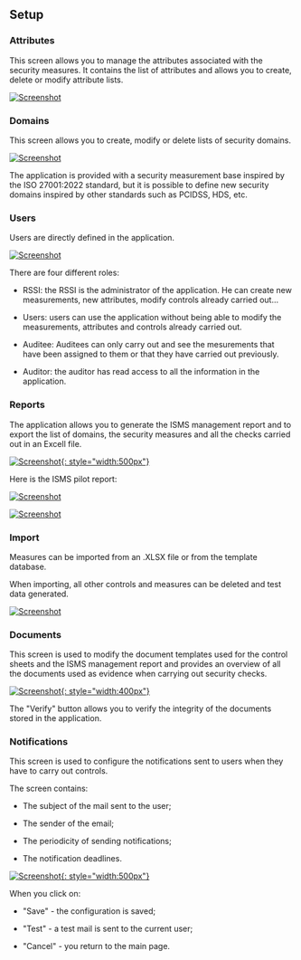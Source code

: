 ## Setup

### Attributes <a name="tags"></a>

This screen allows you to manage the attributes associated with the security measures.
It contains the list of attributes and allows you to create, delete or modify attribute lists.

[![Screenshot](images/tags.png)](images/tags.png)

### Domains <a name="domains"></a>

This screen allows you to create, modify or delete lists of security domains.

[![Screenshot](images/domains.png)](images/domains.png)

The application is provided with a security measurement base inspired by the ISO 27001:2022 standard, but it is possible to define new security domains inspired by other standards such as PCIDSS, HDS, etc.

### Users <a name="users"></a>

Users are directly defined in the application.

[![Screenshot](images/users.png)](images/users.png)

There are four different roles:

* RSSI: the RSSI is the administrator of the application. He can create new measurements, new attributes, modify controls already carried out...

* Users: users can use the application without being able to modify the measurements, attributes and controls already carried out.

* Auditee: Auditees can only carry out and see the mesurements that have been assigned to them or that they have carried out previously.

* Auditor: the auditor has read access to all the information in the application.


### Reports <a name="report"></a>

The application allows you to generate the ISMS management report and to export the list of domains, the security measures and all the checks carried out in an Excell file.

[![Screenshot](images/reports.png){: style="width:500px"}](images/reports.png)

Here is the ISMS pilot report:

[![Screenshot](images/report1.png)](images/report1.png)

[![Screenshot](images/report2.png)](images/report2.png)

### Import <a name="import"></a>

Measures can be imported from an .XLSX file or from the template database.

When importing, all other controls and measures can be deleted and test data generated.

[![Screenshot](images/import.png)](images/import.png)

### Documents <a name="documents"></a>

This screen is used to modify the document templates used for the control sheets and the ISMS management report and provides an overview of all the documents used as evidence when carrying out security checks.

[![Screenshot](images/documents.png){: style="width:400px"}](images/documents.png)

The "Verify" button allows you to verify the integrity of the documents stored in the application.

### Notifications <a name="notifications"></a>

This screen is used to configure the notifications sent to users when they have to carry out controls.

The screen contains:

* The subject of the mail sent to the user;

* The sender of the email;

* The periodicity of sending notifications;

* The notification deadlines.

[![Screenshot](images/config.png){: style="width:500px"}](images/config.png)

When you click on:

* "Save" - the configuration is saved;

* "Test" - a test mail is sent to the current user;

* "Cancel" - you return to the main page.
